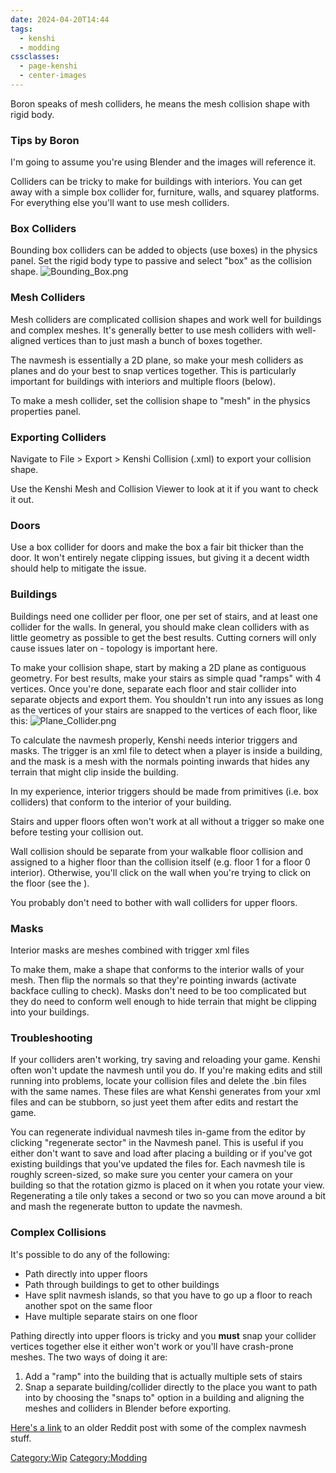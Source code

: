 ```yaml
---
date: 2024-04-20T14:44
tags:
  - kenshi
  - modding
cssclasses:
  - page-kenshi
  - center-images
---
```



Boron speaks of mesh colliders, he means the mesh collision shape with
rigid body.

### Tips by Boron

I'm going to assume you're using Blender and the images will reference
it.

Colliders can be tricky to make for buildings with interiors. You can
get away with a simple box collider for, furniture, walls, and squarey
platforms. For everything else you'll want to use mesh colliders.

### Box Colliders

Bounding box colliders can be added to objects (use boxes) in the
physics panel. Set the rigid body type to passive and select "box" as
the collision shape. ![](Bounding_Box.png "Bounding_Box.png")

### Mesh Colliders

Mesh colliders are complicated collision shapes and work well for
buildings and complex meshes. It's generally better to use mesh
colliders with well-aligned vertices than to just mash a bunch of boxes
together.

The navmesh is essentially a 2D plane, so make your mesh colliders as
planes and do your best to snap vertices together. This is particularly
important for buildings with interiors and multiple floors (below).

To make a mesh collider, set the collision shape to "mesh" in the
physics properties panel.

### Exporting Colliders

Navigate to File \> Export \> Kenshi Collision (.xml) to export your
collision shape.

Use the Kenshi Mesh and Collision Viewer to look at it if you want to
check it out.

### Doors

Use a box collider for doors and make the box a fair bit thicker than
the door. It won't entirely negate clipping issues, but giving it a
decent width should help to mitigate the issue.

### Buildings

Buildings need one collider per floor, one per set of stairs, and at
least one collider for the walls. In general, you should make clean
colliders with as little geometry as possible to get the best results.
Cutting corners will only cause issues later on - topology is important
here.

To make your collision shape, start by making a 2D plane as contiguous
geometry. For best results, make your stairs as simple quad "ramps" with
4 vertices. Once you're done, separate each floor and stair collider
into separate objects and export them. You shouldn't run into any issues
as long as the vertices of your stairs are snapped to the vertices of
each floor, like this: ![](Plane_Collider.png "Plane_Collider.png")

To calculate the navmesh properly, Kenshi needs interior triggers and
masks. The trigger is an xml file to detect when a player is inside a
building, and the mask is a mesh with the normals pointing inwards that
hides any terrain that might clip inside the building.

In my experience, interior triggers should be made from primitives (i.e.
box colliders) that conform to the interior of your building.

Stairs and upper floors often won't work at all without a trigger so
make one before testing your collision out.

Wall collision should be separate from your walkable floor collision and
assigned to a higher floor than the collision itself (e.g. floor 1 for a
floor 0 interior). Otherwise, you'll click on the wall when you're
trying to click on the floor (see the [](Building_making_tutorial.md)).

You probably don't need to bother with wall colliders for upper floors.

### Masks

Interior masks are meshes combined with trigger xml files

To make them, make a shape that conforms to the interior walls of your
mesh. Then flip the normals so that they're pointing inwards (activate
backface culling to check). Masks don't need to be too complicated but
they do need to conform well enough to hide terrain that might be
clipping into your buildings.

### Troubleshooting

If your colliders aren't working, try saving and reloading your game.
Kenshi often won't update the navmesh until you do. If you're making
edits and still running into problems, locate your collision files and
delete the .bin files with the same names. These files are what Kenshi
generates from your xml files and can be stubborn, so just yeet them
after edits and restart the game.

You can regenerate individual navmesh tiles in-game from the editor by
clicking "regenerate sector" in the Navmesh panel. This is useful if you
either don't want to save and load after placing a building or if you've
got existing buildings that you've updated the files for. Each navmesh
tile is roughly screen-sized, so make sure you center your camera on
your building so that the rotation gizmo is placed on it when you rotate
your view. Regenerating a tile only takes a second or two so you can
move around a bit and mash the regenerate button to update the navmesh.

### Complex Collisions

It's possible to do any of the following:

- Path directly into upper floors
- Path through buildings to get to other buildings
- Have split navmesh islands, so that you have to go up a floor to reach
  another spot on the same floor
- Have multiple separate stairs on one floor

Pathing directly into upper floors is tricky and you **must** snap your
collider vertices together else it either won't work or you'll have
crash-prone meshes. The two ways of doing it are:

1.  Add a "ramp" into the building that is actually multiple sets of
    stairs
2.  Snap a separate building/collider directly to the place you want to
    path into by choosing the "snaps to" option in a building and
    aligning the meshes and colliders in Blender before exporting.

[Here's a
link](https://www.reddit.com/r/Kenshi/comments/upmm4q/modular_fortresses_for_lita_done/)
to an older Reddit post with some of the complex navmesh stuff.

[Category:Wip](Category:Wip "wikilink")
[Category:Modding](Category:Modding "wikilink")